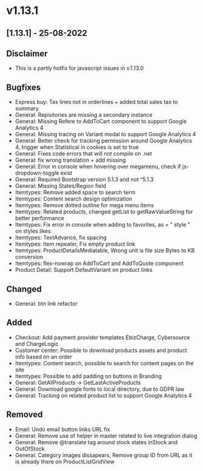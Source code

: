 # v1.13.1
## [1.13.1] - 25-08-2022

## Disclaimer
* This is a partly hotfix for javascript issues in v.1.13.0

## Bugfixes
* Express buy: Tax lines not in orderlines + added total sales tax to summary
* General: Repisitories are missing a secondary instance
* General: Missing Refere to AddToCart component to support Google Analytics 4
* General: Missing tracing on Variant modal to support Google Analytics 4
* General: Better check for tracking permission around Google Analytics 4, trigger when Statistical in cookies is set to true
* General: Fixes code errors that will not compile on .net
* General: fix wrong translation + add missing
* General: Error in console when hovering over megamenu, check if js-dropdown-toggle exist
* General: Required Bootstrap version 5.1.3 and not ^5.1.3 
* General: Missing States/Region field
* Itemtypes: Remove added space to search term
* Itemtypes: Content search design optimization
* Itemtypes: Remove dotted outline for mega menu items
* Itemtypes: Related products, changed getList to getRawValueString for better performance
* Itemtypes: Fix error in console when adding to favorites, as = " style " on styles likes
* Itemtypes: TextAdvance, fix spacing
* Itemtypes: Item repeater, Fix empty product link 
* Itemtypes: ProductDetailsMediatable, Wrong unit is file size Bytes to KB conversion
* Itemtypes: flex-nowrap on AddToCart and AddToQuote component
* Product Detail: Support DefaultVariant on product links

## Changed
* General: btn link refactor

## Added
* Checkout: Add payment provider templates EbizCharge, Cybersource and 
ChargeLogic
* Customer center: Possible to download products assets and product info based on an order
* Itemtypes: Content search, possible to search for content pages on the site
* Itemtypes: Possible to add padding on buttons in Branding
* General: GetAllProducts -> GetLastActiveProducts
* General: Download google fonts to local directory, due to GDPR law
* General: Tracking on related product list to support Google Analytics 4

## Removed
* Email: Undo email button links URL fix
* General: Remove use of helper in master related to live integration dialog
* General: Remove @translate tag around stock states inStock and OutOfStock
* General: Category images dissapears, Remove group ID from URL as it is already there on ProductListGridView
